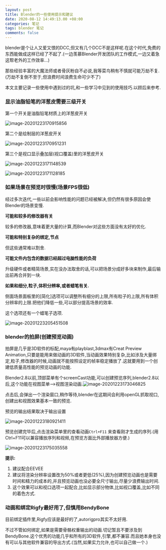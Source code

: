 ```yaml
---
layout: post
title: Blender的一些使用提示和建议
date: 2020-08-12 14:49:13.00 +08:00
categories: 笔记
tags: blender 笔记
comments: false
---
```




blender是个让人又爱又恨的DCC,但又有几个DCC不是这样呢.在这个时代,免费的东西能做成这样已经了不起了.(一边羡慕Blender开发团队的工作模式,一边又着急这帮老外的工作效率...)

那些经验丰富的大魔法师或者骨灰粉自不必说,我等菜鸟稍有不慎就可能万劫不复.(万劫不复倒不至于,但浪费时间浪费生命可少不了)

本文主要记录一些使用中遇到过的坑,和一些学习中见到的使用技巧.以顾后来参考.



### 显示油脂铅笔的洋葱皮需要三级开关

第一个开关是油脂铅笔材质上的洋葱皮开关

![image-20201223170915856](F:\GitHub\a690089735.github.io\assets-images\image-20201223170915856.png)

第二个是绘制层的洋葱皮开关

![image-20201223170951231](F:\GitHub\a690089735.github.io\assets-images\image-20201223170951231.png)

第三个是视口显示叠加层(视口覆盖)里的洋葱皮开关

![image-20201223171148539](F:\GitHub\a690089735.github.io\assets-images\image-20201223171148539.png)

![image-20201223171128185](F:\GitHub\a690089735.github.io\assets-images\image-20201223171128185.png)



### 如果场景在预览时很慢(场景FPS很低)

经过多次迭代,一些以前会影响性能的问题已经被解决,但仍然有很多原因会使Blender的场景变慢.

**可能和较多的修改器有关**

较多的修改器,意味着更大量的计算,而Blender对这些方面没有太好的优化.

**可能和特别复杂的绑定,节点**

但这些通常难以割舍.

**可能文件内包含的数据已经超过电脑性能的负荷**

升级硬件或者精简场景,实在没办法取舍的话,可以把场景分成好多块来制作,最后输出前再合并到一块.

**如果和细分,粒子,体积分辨率,或者蜡笔有关.**

侧面场景面板里的[简化]选项可以调整所有细分的上限,所有粒子的上限,所有体积分辨率的上限.把他们降低一些,可以部分提高场景的效率.

这个选项还有一个蜡笔子选项.

![image-20201223205451508](F:\GitHub\a690089735.github.io\assets-images\image-20201223205451508.png)



### blender的拍屏(创建预览动画)

拍屏是几乎是3D软件的标配,maya有playblast,3dmax有Creat Preview Animation,只要是能用来做动画的3D软件,当动画效果特别复杂,比如涉及大量绑定,粒子,修改器的时候,动画就不能按照设定的帧率稳定播放了.这就要用到一个创建低质量高性能的预览动画的功能.

Blender2.8以前,顶部菜单有个screenCast功能,可以创建预览序列,blender2.8以后,这个功能在视图菜单-->视图渲染动画.![image-20201223173046825](F:\GitHub\a690089735.github.io\assets-images\image-20201223173046825.png)

点击后,会弹出一个渲染窗口,稍作等待,blender在这期间会利用openGL抓取视口,创建出和视图效果基本一致的预览.

预览的输出结果取决于输出设置

![image-20201223180921411](F:\GitHub\a690089735.github.io\assets-images\image-20201223180921411.png)



预览创建完毕后,点击渲染菜单里的查看动画`Ctrl+F11` 来查看刚才生成的序列.(用Ctrl+F11可以兼容播放序列和视频,在预览方面比外部播放器方便.)

![image-20201223175035558](F:\GitHub\a690089735.github.io\assets-images\image-20201223175035558.png)

**提示:**

1. 建议配合EEVEE
1. 建议将渲染分辨率设置改为50%或者更低(25%),因为创建预览动画也是需要时间和精力的成本的,并且预览动画也没必要全尺寸输出,尽量少浪费输出时间.
1. 这个效果可以和视口选项一起配合,比如显示部分物体,比如视口覆盖,比如不同的着色方式.

### 动画和绑定Rigfy最好用了,但慎用BendyBone

目前绑定插件里,Rigfy应该是最好的了,autorigpro其实不太好用.

不过不管如何绑定,如果是需要骨骼权重输出的动画.切记暂且不要涉及到BendyBone.这个优秀的功能几乎和所有的3D软件,引擎,都不兼容.而且她本身也没有可以与其他软件兼容的导出方式.(当然,如果实力允许,也可以自己做一个.)

